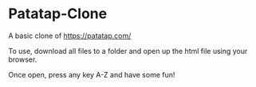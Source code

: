 # Patatap-Clone
A basic clone of https://patatap.com/ 

To use, download all files to a folder and open up the html file using your browser.

Once open, press any key A-Z and have some fun!
